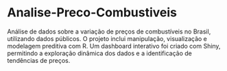 # Analise-Preco-Combustiveis
Análise de dados sobre a variação de preços de combustíveis no Brasil, utilizando dados públicos. O projeto inclui manipulação, visualização e modelagem preditiva com R. Um dashboard interativo foi criado com Shiny, permitindo a exploração dinâmica dos dados e a identificação de tendências de preços.
